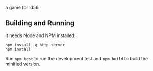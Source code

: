 a game for ld56

## Building and Running

It needs Node and NPM installed:

```
npm install -g http-server
npm install
```

Run `npm test` to run the development test and `npm build` to build the minified version.

